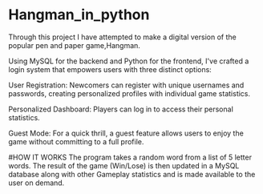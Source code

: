 # Hangman_in_python
Through this project I have attempted to make a digital version of the popular pen and paper game,Hangman. 

Using MySQL for the backend and Python for the frontend, I've crafted a login system that empowers users with three distinct options:

User Registration: Newcomers can register with unique usernames and passwords, creating personalized profiles with individual game statistics.

Personalized Dashboard: Players can log in to access their personal statistics.

Guest Mode: For a quick thrill, a guest feature allows users to enjoy the game without committing to a full profile.


#HOW IT WORKS
The program takes a random word from a list of 5 letter words.
The result of the game (Win/Lose) is then updated in a MySQL database along with other Gameplay statistics and is made available to the user on demand.
